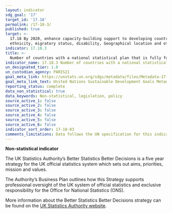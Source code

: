 ```yaml
---
layout: indicator
sdg_goal: '17'
target_id: '17.18'
permalink: /17-18-3/
published: true
target: >-
  17.18 By 2020, enhance capacity-building support to developing countries, including for least developed countries and small island developing States, to increase significantly the availability of high-quality, timely and reliable data disaggregated by income, gender, age, race,
  ethnicity, migratory status, disability, Geographical location and other characteristics relevant in national contexts
indicator: 17.18.3
title: >-
  Number of countries with a national statistical plan that is fully funded and under implementation, by source of funding
indicator_name: 17.18.3 Number of countries with a national statistical plan that is fully funded and under implementation, by source of funding
un_designated_tier: 1.0
un_custodian_agency: PARIS21
goal_meta_link: https://unstats.un.org/sdgs/metadata/files/Metadata-17-18-03.pdf
goal_meta_link_text: United Nations Sustainable Development Goals Metadata (PDF 345 KB)
reporting_status: complete
data_non_statistical: true
data_keywords: Non-statistical, legislation, policy
source_active_1: false
source_active_2: false
source_active_3: false
source_active_4: false
source_active_5: false
source_active_6: false
indicator_sort_order: 17-18-03
comments_limitations: Data follows the UN specification for this indicator. This indicator has not been identified in collaboration with topic experts.
---
```

**Non-statistical indicator**

The UK Statistics Authority’s Better Statistics Better Decisions is a five year strategy for the UK official statistics system which sets out aims, priorities, mission and values.

The Authority’s Business Plan outlines how this Strategy supports professional
oversight of the UK system of official statistics and exclusive responsibility for the Office for National Statistics (ONS).

More information about the Better Statistics Better Decisions strategy can be found on the [UK Statistics Authority
website](https://www.statisticsauthority.gov.uk/about-the-authority/strategy-and-business-plan/).